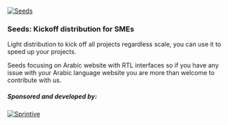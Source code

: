 [![Seeds](https://www.drupal.org/files/styles/grid-3/public/project-images/Sprintive%20Seets-01.png)](https://www.drupal.org/project/seeds)

### Seeds: Kickoff distribution for SMEs

Light distribution to kick off all projects regardless scale, you can use it to speed up your projects.

Seeds focusing on Arabic website with RTL interfaces so if you have any issue with your Arabic language website you are more than welcome to contribute with us.

##### Sponsored and developed by:

[![Sprintive](https://www.drupal.org/files/styles/grid-3/public/sprintive-drupal.png?itok=EwOUBjIZ)](http://sprintive.com)
